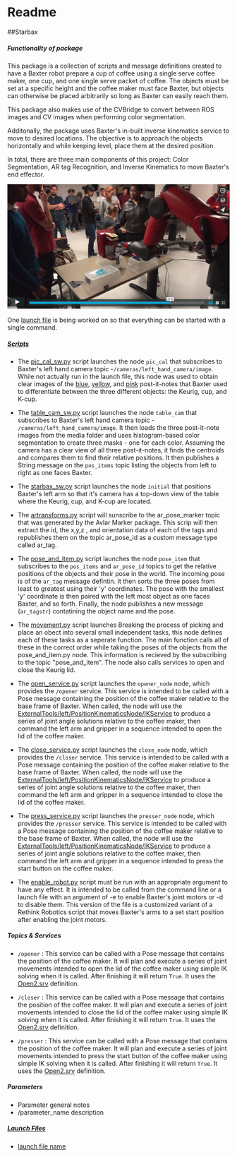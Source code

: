# Readme
##Starbax

##### Functionality of package
This package is a collection of scripts and message definitions created to have a Baxter robot prepare a cup of coffee using a single serve coffee maker, one cup, and one single serve packet of coffee. The objects must be set at a specific height and the coffee maker must face Baxter, but objects can otherwise be placed arbitrarily so long as Baxter can easily reach them.

This package also makes use of the CVBridge to convert between ROS images and CV images when performing color segmentation.

Additonally, the package uses Baxter's in-built inverse kinematics service to move to desired locations. The objective is to approach the objects horizontally and while keeping level, place them at the desired position.
 
In total, there are three main components of this project: Color Segmentation, AR tag Recognition, and Inverse Kinematics to move Baxter's end effector. 


[![baxpicture](./media/demo_screen.png)](https://vimeo.com/246536038)

One [launch file][launch-launch1] is being worked on so that everything can be started with a single command.


##### [Scripts][src]
* The [pic_cal_sw.py](src/pic_cal_sw.py) script launches the node `pic_cal` that subscribes to Baxter's left hand camera topic -`/cameras/left_hand_camera/image`. While not actually run in the launch file, this node was used to obtain clear images of the [blue][media-post2], [yellow][media-post1], and [pink][media-post3] post-it-notes that Baxter used to differentiate between the three different objects: the Keurig, cup, and K-cup.

* The [table_cam_sw.py](src/table_cam_sw.py) script launches the node `table_cam` that subscribes to Baxter's left hand camera topic - `/cameras/left_hand_camera/image`. It then loads the three post-it-note images from the media folder and uses histogram-based color segmentation to create three masks - one for each color. Assuming the camera has a clear view of all three post-it-notes, it finds the centroids and compares them to find their relative positions. It then publishes a String message on the `pos_items` topic listing the objects from left to right as one faces Baxter. 

* The [starbax_sw.py](/src/starbax_sw.py) script launches the node `initial` that positions Baxter's left arm so that it's camera has a top-down view of the table where the Keurig, cup, and K-cup are located.

* The [artransforms.py][src-artrans] script will sunscribe to the ar_pose_marker topic that was generated by the Avlar Marker package. This scrip will then extract the id, the x,y,z , and orientation data of each of the tags and republishes them on the topic ar_pose_id as a custom message type called ar_tag. 

* The [pose_and_item.py](/src/pose_and_item) script launches the node `pose_item` that subscribes to the `pos_items` and `ar_pose_id` topics to get the relative positions of the objects and their pose in the world. The incoming pose is of the `ar_tag` message defintin. It then sorts the three poses from least to greatest using their 'y' coordinates. The pose with the smallest 'y' coordinate is then paired with the left most object as one faces Baxter, and so forth. Finally, the node publishes a new message (`ar_tagstr`) contatining the object name and the pose.

* The [movement.py][src-movem] script launches 
Breaking the process of picking and place an obect into several small independent tasks, this node defines each of these tasks as a seperate function. The main function calls all of these in the correct order while taking the poses of the objects from the pose_and_item.py node. This information is recieved by the subscribing to the topic "pose_and_item".
The node also calls services to open and close the Keurig lid.

* The [open_service.py][src-open] script launches the `opener_node` node, which provides the `/opener` service. This service is intended to be called with a Pose message containing the position of the coffee maker relative to the base frame of Baxter. When called, the node will use the [ExternalTools/left/PositionKinematicsNode/IKService][src-open-ik] to produce a series of joint angle solutions relative to the coffee maker, then command the left arm and gripper in a sequence intended to open the lid of the coffee maker.

* The [close_service.py][src-close] script launches the `close_node` node, which provides the `/closer` service. This service is intended to be called with a Pose message containing the position of the coffee maker relative to the base frame of Baxter. When called, the node will use the [ExternalTools/left/PositionKinematicsNode/IKService][src-close-ik] to produce a series of joint angle solutions relative to the coffee maker, then command the left arm and gripper in a sequence intended to close the lid of the coffee maker.

* The [press_service.py][src-press] script launches the `presser_node` node, which provides the `/presser` service. This service is intended to be called with a Pose message containing the position of the coffee maker relative to the base frame of Baxter. When called, the node will use the [ExternalTools/left/PositionKinematicsNode/IKService][src-press-ik] to produce a series of joint angle solutions relative to the coffee maker, then command the left arm and gripper in a sequence intended to press the start button on the coffee maker.

* The [enable_robot.py][src-enable] script must be run with an appropriate argument to have any effect. It is intended to be called from the command line or a launch file with an argument of -e to enable Baxter's joint motors or -d to disable them. This version of the file is a customized variant of a Rethink Robotics script that moves Baxter's arms to a set start position after enabling the joint motors.

##### Topics & Services
* `/opener` : This service can be called with a Pose message that contains the position of the coffee maker. It will plan and execute a series of joint movements intended to open the lid of the coffee maker using simple IK solving when it is called. After finishing it will return `True`. It uses the [Open2.srv][srv-2] definition.

* `/closer` : This service can be called with a Pose message that contains the position of the coffee maker. It will plan and execute a series of joint movements intended to close the lid of the coffee maker using simple IK solving when it is called. After finishing it will return `True`. It uses the [Open2.srv][srv-2] definition.

* `/presser` : This service can be called with a Pose message that contains the position of the coffee maker. It will plan and execute a series of joint movements intended to press the start button of the coffee maker using simple IK solving when it is called. After finishing it will return `True`. It uses the [Open2.srv][srv-2] definition.


##### Parameters
* Parameter general notes
* /parameter_name description


##### [Launch Files][launch]

* [launch file name][launch-launch1]




[src]:https://github.com/Laurenhut/ME495-final-project/tree/master/src
[src-artrans]:https://github.com/Laurenhut/ME495-final-project/blob/master/src/artransforms.py
[src-movem]:https://github.com/Laurenhut/ME495-final-project/blob/master/src/movement.py
[src-close]:https://github.com/Laurenhut/ME495-final-project/blob/master/src/close_service.py
[src-close-ik]:https://github.com/Laurenhut/ME495-final-project/blob/8abeed0ab9085f8ded1aa93a2818832768050d51/src/close_service.py#L90
[src-open]:https://github.com/Laurenhut/ME495-final-project/blob/master/src/open_service.py
[src-open-ik]:https://github.com/Laurenhut/ME495-final-project/blob/8abeed0ab9085f8ded1aa93a2818832768050d51/src/open_service.py#L90
[src-press]:https://github.com/Laurenhut/ME495-final-project/blob/master/src/press_service.py
[src-press-ik]:https://github.com/Laurenhut/ME495-final-project/blob/8abeed0ab9085f8ded1aa93a2818832768050d51/src/press_service.py#L90
[src-enable]:https://github.com/Laurenhut/ME495-final-project/blob/master/src/enable_robot.py

[srv-2]:https://github.com/Laurenhut/ME495-final-project/blob/master/srv/Open2.srv

[launch]:https://github.com/Laurenhut/ME495-final-project/tree/master/launch
[launch-launch1]:https:

[media-post1]:https://github.com/Laurenhut/ME495-final-project/blob/master/media/coffee.png
[media-post2]:https://github.com/Laurenhut/ME495-final-project/blob/master/media/cup.png
[media-post3]:https://github.com/Laurenhut/ME495-final-project/blob/master/media/kcup.png


